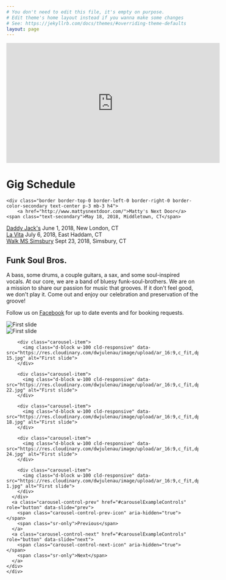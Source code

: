 ```yaml
---
# You don't need to edit this file, it's empty on purpose.
# Edit theme's home layout instead if you wanna make some changes
# See: https://jekyllrb.com/docs/themes/#overriding-theme-defaults
layout: page
---
```


<div class="container">
    <div class="mb-5">
    <div class="embed-responsive embed-responsive-16by9">
        <iframe width="560" height="315" src="https://www.youtube.com/embed/htmetqxpRPQ" frameborder="0" allowfullscreen></iframe>
      </div>
  </div>
  <h1 class="text-center h5">Gig Schedule</h1>
  
    <div class="border border-top-0 border-left-0 border-right-0 border-color-secondary text-center p-3 mb-3 h4">
        <a href="http://www.mattysnextdoor.com/">Matty's Next Door</a> <span class="text-secondary">May 18, 2018, Middletown, CT</span>
  </div>
  <div class="border border-top-0 border-left-0 border-right-0 border-color-secondary text-center p-3 mb-3 h4">
        <a href="https://www.facebook.com/Daddy-Jacks-295107657345193/">Daddy Jack's</a> <span class="text-secondary">June 1, 2018, New London, CT</span>
  </div>
    <div class="border border-top-0 border-left-0 border-right-0 border-color-secondary text-center p-3 mb-3 h4">
        <a href="http://www.lavita9main.com/">La Vita</a> <span class="text-secondary">July 6, 2018, East Haddam, CT</span>
  </div>
    <div class="border border-top-0 border-left-0 border-right-0 border-color-secondary text-center p-3 mb-3 h4">
        <a href="http://main.nationalmssociety.org/site/TR/Walk/CTNWalkEvents?pg=entry&fr_id=29751">Walk MS Simsbury</a> <span class="text-secondary">Sept 23, 2018, Simsbury, CT</span>
  </div>
    
     
  <!-- Three columns of text below the carousel -->
  <div class="row ">
    <div class="col-lg-4 mb-4 mb-lg-4">
      <h2 class="h3">Funk Soul Bros.</h2>
      <p>A bass, some drums, a couple guitars, a sax, and some soul-inspired vocals. At our core, we are a band of bluesy funk-soul-brothers. We are on a mission to share our passion for music that grooves. If it don't feel good, we don't play it. Come out and enjoy our celebration and preservation of the groove!</p>
      <p>Follow us on <a href="https://www.facebook.com/hipjointband/">Facebook</a> for up to date events and for booking requests.</p>
    </div>
    <div class="col-lg-8 mb-4 mb-lg-4">
      <!-- Carousel Goes Here -->
      <div id="carouselExampleControls" class="carousel slide" data-ride="carousel">
      <div class="carousel-inner">
        <div class="carousel-item active">
          <img class="d-block w-100 cld-responsive" data-src="https://res.cloudinary.com/dwjulenau/image/upload/ar_16:9,c_fit,dpr_auto,f_auto,q_auto,w_800/v1520279255/hipjoint/hipjoint_band_final-8.jpg" alt="First slide">   
        </div>
        <div class="carousel-item">
          <img class="d-block w-100 cld-responsive" data-src="https://res.cloudinary.com/dwjulenau/image/upload/ar_16:9,c_fit,dpr_auto,f_auto,q_auto,w_800/v1520279262/hipjoint/hipjoint_band_final-4.jpg" alt="First slide">
        </div>
        
        <div class="carousel-item">
          <img class="d-block w-100 cld-responsive" data-src="https://res.cloudinary.com/dwjulenau/image/upload/ar_16:9,c_fit,dpr_auto,f_auto,q_auto,w_800//v1520279261/hipjoint/hipjoint_band_final-15.jpg" alt="First slide">
        </div>
        
        <div class="carousel-item">
          <img class="d-block w-100 cld-responsive" data-src="https://res.cloudinary.com/dwjulenau/image/upload/ar_16:9,c_fit,dpr_auto,f_auto,q_auto,w_800//v1520279208/hipjoint/hipjoint_band_final-22.jpg" alt="First slide">
        </div>
        
        <div class="carousel-item">
          <img class="d-block w-100 cld-responsive" data-src="https://res.cloudinary.com/dwjulenau/image/upload/ar_16:9,c_fit,dpr_auto,f_auto,q_auto,w_800/v1520279210/hipjoint/hipjoint_band_final-18.jpg" alt="First slide">
        </div>
        
        <div class="carousel-item">
          <img class="d-block w-100 cld-responsive" data-src="https://res.cloudinary.com/dwjulenau/image/upload/ar_16:9,c_fit,dpr_auto,f_auto,q_auto,w_800/v1520279193/hipjoint/hipjoint_band_final-24.jpg" alt="First slide">
        </div>
        
        <div class="carousel-item">
          <img class="d-block w-100 cld-responsive" data-src="https://res.cloudinary.com/dwjulenau/image/upload/ar_16:9,c_fit,dpr_auto,f_auto,q_auto,w_800/v1520279260/hipjoint/hipjoint_band_final-1.jpg" alt="First slide">
        </div>
      </div>
      <a class="carousel-control-prev" href="#carouselExampleControls" role="button" data-slide="prev">
        <span class="carousel-control-prev-icon" aria-hidden="true"></span>
        <span class="sr-only">Previous</span>
      </a>
      <a class="carousel-control-next" href="#carouselExampleControls" role="button" data-slide="next">
        <span class="carousel-control-next-icon" aria-hidden="true"></span>
        <span class="sr-only">Next</span>
      </a>
    </div>
    </div>
  </div>
</div>

